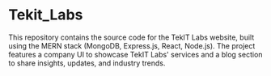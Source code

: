 # Tekit_Labs
This repository contains the source code for the TekIT Labs website, built using the MERN stack (MongoDB, Express.js, React, Node.js). The project features a company UI to showcase TekIT Labs' services and a blog section to share insights, updates, and industry trends.
